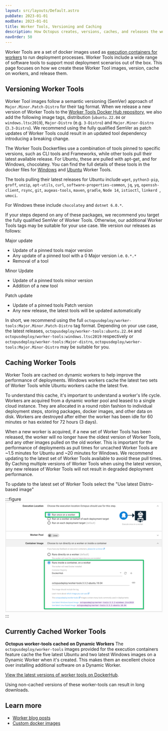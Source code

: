 ```yaml
---
layout: src/layouts/Default.astro
pubDate: 2023-01-01
modDate: 2023-01-01
title: Worker Tools, Versioning and Caching
description: How Octopus creates, versions, caches, and releases the worker-tools docker images for use with the execution containers for workers feature.
navOrder: 50
---
```


Worker Tools are a set of docker images used as [execution containers for workers](https://octopus.com/docs/projects/steps/execution-containers-for-workers) to run deployment processes. Worker Tools include a wide range of software tools to support most deployment scenarios out of the box. This page focuses on how we create these Worker Tool images, version, cache on workers, and release them.

## Versioning Worker Tools
Worker Tool images follow a semantic versioning (SemVer) approach of `Major.Minor.Patch-Distro` for their tag format. When we release a new version of Worker Tools to the [Worker Tools Docker Hub repository](https://hub.docker.com/r/octopusdeploy/worker-tools/tags), we also add the following image tags, distribution (`ubuntu.22.04` or `windows.ltsc2019`), `Major-Distro` (e.g. `3-Distro`) and `Major.Minor-Distro` (`3.3-Distro`). We recommend using the fully qualified SemVer as patch updates of Worker Tools could result in an updated tool dependency introducing a breaking change.

The Worker Tools Dockerfiles use a combination of tools pinned to specific versions, such as CLI tools and Frameworks, while other tools pull their latest available release. For Ubuntu, these are pulled with apt-get, and for Windows, chocolatey. You can find the full details of these tools in the docker files for [Windows](https://github.com/OctopusDeploy/WorkerTools/blob/master/windows.ltsc2019/Dockerfile) and [Ubuntu](https://github.com/OctopusDeploy/WorkerTools/blob/master/ubuntu.22.04/Dockerfile) Worker Tools.

The tools pulling their latest releases for Ubuntu include `wget`, `python3-pip`, `groff`, `unzip`, `apt-utils`, `curl`, `software-properties-common`, `jq`, `yq`, `openssh-client`, `rsync`, `git`, `augeas-tools`, `maven`, `gradle`, `Node 14`, `istioctl`, `linkerd `, `umoci`.

For Windows these include `chocolatey` and `dotnet 6.0.*`.

If your steps depend on any of these packages, we recommend you target the fully qualified SemVer of Worker Tools. Otherwise, our additional Worker Tools tags may be suitable for your use case. We version our releases as follows:

Major update
* Update of a pinned tools major version
* Any update of a pinned tool with a 0 Major version i.e. `0.*.*`
* Removal of a tool

Minor Update
* Update of a pinned tools minor version
* Addition of a new tool

Patch update
* Update of a pinned tools Patch version
* Any new release, the latest tools will be updated automatically

In short, we recommend using the full `octopusdeploy/worker-tools:Major.Minor.Patch-Distro` tag format. Depending on your use case, the latest releases, `octopusdeploy/worker-tools:ubuntu.22.04` and `octopusdeploy/worker-tools:windows.ltsc2019` respectively or `octopusdeploy/worker-tools:Major-distro`, `octopusdeploy/worker-tools:Major.Minor-Distro` may be suitable for you.

## Caching Worker Tools

Worker Tools are cached on dynamic workers to help improve the performance of deployments. Windows workers cache the latest two sets of Worker Tools while Ubuntu workers cache the latest five.

To understand this cache, it's important to understand a worker's life cycle. Workers are acquired from a dynamic worker pool and leased to a single cloud instance. They are allocated in a round robin fashion to individual deployment steps, storing packages, docker images, and other data on disk. Workers are destroyed after either the worker has been idle for 60 minutes or has existed for 72 hours (3 days). 

When a new worker is acquired, if a new set of Worker Tools has been released, the worker will no longer have the oldest version of Worker Tools, and any other images pulled on the old worker. This is important for the performance of deployments as pull times for uncached Worker Tools are ~1.5 minutes for Ubuntu and ~20 minutes for Windows. We recommend updating to the latest set of Worker Tools available to avoid these pull times. By Caching multiple versions of Worker Tools when using the latest version, any new release of Worker Tools will not result in degraded deployment performance.

To update to the latest set of Worker Tools select the "Use latest Distro-based image" 

:::figure
![](/docs/infrastructure/workers/images/container-selector.png "width=500")
:::

## Currently Cached Worker Tools

**Octopus worker-tools cached on Dynamic Workers**
The `octopusdeploy/worker-tools` images provided for the execution containers feature cache the five latest Ubuntu and two latest Windows images on a Dynamic Worker when it's created. This makes them an excellent choice over installing additional software on a Dynamic Worker.

[View the latest versions of worker tools on DockerHub](https://hub.docker.com/r/octopusdeploy/worker-tools).

Using non-cached versions of these worker-tools can result in long downloads.

## Learn more

- [Worker blog posts](https://octopus.com/blog/tag/workers)
- [Custom docker images](/docs/projects/steps/execution-containers-for-workers/#custom-docker-images)
